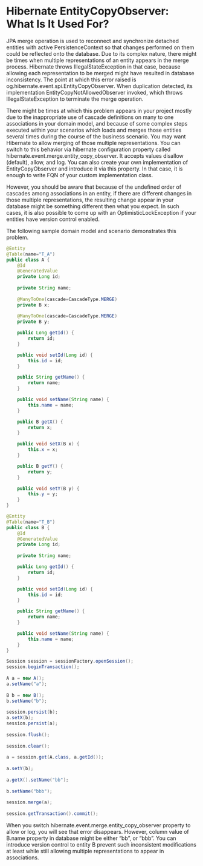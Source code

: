 # Hibernate EntityCopyObserver: What Is It Used For?

JPA merge operation is used to reconnect and synchronize detached entities with active PersistenceContext so that changes 
performed on them could be reflected onto the database. Due to its complex nature, there might be times when multiple 
representations of an entity appears in the merge  process. Hibernate throws IllegalStateException in that case, because 
allowing each representation to be merged might have resulted in database inconsistency. The point at which this error 
raised is og.hibernate.event.spi.EntityCopyObserver. When duplication detected, its implementation EntityCopyNotAllowedObserver 
invoked, which throws IllegalStateException to terminate the merge operation.

There might be times at which this problem appears in your project mostly due to the inappropriate use of cascade definitions 
on many to one associations in your domain model, and because of some complex steps executed within your scenarios which 
loads and merges those entities several times during the course of the business scenario. You may want Hibernate to allow 
merging of those multiple representations. You can switch to this behavior via hibernate configuration property called  
hibernate.event.merge.entity_copy_observer. It accepts values disallow (default), allow, and log. You can also create 
your own implementation of EntityCopyObserver and introduce it via this property. In that case, it is enough to write 
FQN of your custom implementation class.

However, you should be aware that because of the undefined order of cascades among associations in an entity, if there 
are different changes in those multiple representations, the resulting change appear in your database might be something 
different then what you expect. In such cases, it is also possible to come up with an OptimisticLockException if your 
entities have version control enabled.

The following sample domain model and scenario demonstrates this problem.

```java
@Entity
@Table(name="T_A")
public class A {
    @Id
    @GeneratedValue
    private Long id;
    
    private String name;
    
    @ManyToOne(cascade=CascadeType.MERGE)
    private B x;
    
    @ManyToOne(cascade=CascadeType.MERGE)
    private B y;

    public Long getId() {
        return id;
    }

    public void setId(Long id) {
        this.id = id;
    }

    public String getName() {
        return name;
    }

    public void setName(String name) {
        this.name = name;
    }

    public B getX() {
        return x;
    }

    public void setX(B x) {
        this.x = x;
    }

    public B getY() {
        return y;
    }

    public void setY(B y) {
        this.y = y;
    }
}

@Entity
@Table(name="T_B")
public class B {
    @Id
    @GeneratedValue
    private Long id;
    
    private String name;

    public Long getId() {
        return id;
    }

    public void setId(Long id) {
        this.id = id;
    }

    public String getName() {
        return name;
    }

    public void setName(String name) {
        this.name = name;
    }
}

Session session = sessionFactory.openSession();
session.beginTransaction();
        
A a = new A();
a.setName("a");
        
B b = new B();
b.setName("b");
        
session.persist(b);
a.setX(b);
session.persist(a);
        
session.flush();
        
session.clear();
        
a = session.get(A.class, a.getId());
        
a.setY(b);
        
a.getX().setName("bb");
        
b.setName("bbb");
        
session.merge(a);
        
session.getTransaction().commit();
```

When you switch hibernate.event.merge.entity_copy_observer property to allow or log, you will see that error disappears. 
However, column value of B.name property in database might be either “bb”, or “bbb”. You can introduce version control 
to entity B prevent such inconsistent modifications at least while still allowing multiple representations to appear in 
associations.